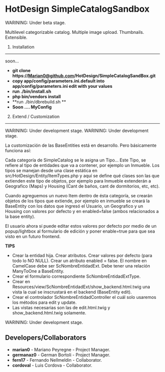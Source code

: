 HotDesign SimpleCatalogSandbox
========================

WARINING: Under beta stage. 

Multilevel categorizable catalog. Multiple image upload. Thumbnails. Extensible.


1) Installation
---------------

soon...

* **git clone https://Marian0@github.com/HotDesign/SimpleCatalogSandBox.git**
* **copy app/config/parameters.ini.default into app/config/parameters.ini edit with your values**
* **run ./bin/install.sh**
* **php bin/vendors install**
* **run ./bin/dbrebuild.sh **
* **Soon .... MyConfig**

2) Extend / Customization
-----------------------

WARINING: Under development stage. WARINING: Under development stage. 

La customización de las BaseEntities está en desarrollo. Pero básicamente funciona así:

Cada categoría de SimpleCatalog se le asigna un Tipo... Este Tipo, se refiere al tipo de entidades que va a contener, por ejemplo un Inmueble.
Los tipos se manejan desde una clase estática en src/HotDesign/Entity/ItemTypes.php y aquí se define qué clases son las que extienden este tipo de objetos, por ejemplo para Inmueble extenderán a Geografico (Maps) y Housing (Cant de baños, cant de dormitorios, etc, etc).

Cuando agreguemos un nuevo Item dentro de ésta categoría, se crearán objetos de los tipos que extiende, por ejemplo en inmueble se creará la BaseEntity con los datos que ingresó el Usuario, un Geografico y un Housing con valores por defecto y en enabled=false (ambos relacionados a la base entity).

El usuario ahora sí puede editar estos valores por defecto por medio de un popup/lightbox al formulario de edición y poner enable=true para que sea visto en un futuro frontend.

**TIPS**

* Crear la entidad hija. Crear atributos. Crear valores por defecto (para todo lo NO NULL). Crear un atributo enabled = false. El nombre en CamelCase debe ser ScNombreEntidadExt. Debe tener una relación ManyToOne a BaseEntity.
* Crear el formulario correspondiente ScNombreEntidadExtType.
* Crear en Resources/view/ScNombreEntidadExt/show_backend.html.twig una vista la cual se inscrustará en el backend (BaseEntity edit).
* Crear el controlador ScNombreEntidadController el cuál solo usaremos los métodos para edit y update.
* Las vistas necesarias son las de edit.html.twig y show_backend.html.twig solamente. 

WARINING: Under development stage. 

Developers/Collaborators
---------------

* **marian0** - Mariano Peyregne - Project Manager.
* **germanaz0** - German Bortoli - Project Manager.
* **fern17** - Fernando Nellmeldin - Collaborator.
* **cordoval** - Luis Cordova - Collaborator.
